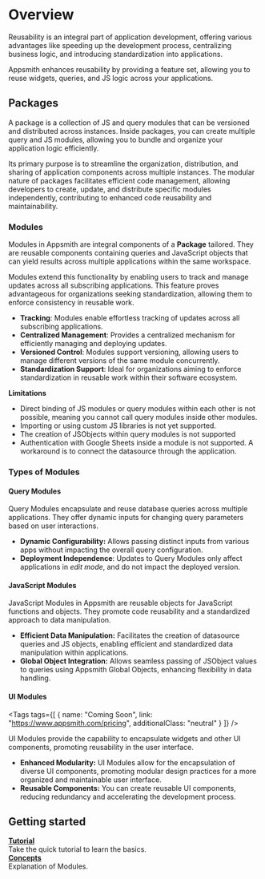# Overview


Reusability is an integral part of application development, offering various advantages like speeding up the development process, centralizing business logic, and introducing standardization into applications.

Appsmith enhances reusability by providing a feature set, allowing you to reuse widgets, queries, and JS logic across your applications.

## Packages

A package is a collection of JS and query modules that can be versioned and distributed across instances. Inside packages, you can create multiple query and JS modules, allowing you to bundle and organize your application logic efficiently.

Its primary purpose is to streamline the organization, distribution, and sharing of application components across multiple instances. The modular nature of packages facilitates efficient code management, allowing developers to create, update, and distribute specific modules independently, contributing to enhanced code reusability and maintainability.

### Modules

Modules in Appsmith are integral components of a **Package** tailored. They are reusable components containing queries and JavaScript objects that can yield results across multiple applications within the same workspace.

Modules extend this functionality by enabling users to track and manage updates across all subscribing applications. This feature proves advantageous for organizations seeking standardization, allowing them to enforce consistency in reusable work. 

<ZoomImage
  src="/img/modules-con.png" 
  alt=""
  caption=""
/>

* **Tracking**: Modules enable effortless tracking of updates across all subscribing applications.
* **Centralized Management**: Provides a centralized mechanism for efficiently managing and deploying updates.
* **Versioned Control**: Modules support versioning, allowing users to manage different versions of the same module concurrently.
* **Standardization Support**: Ideal for organizations aiming to enforce standardization in reusable work within their software ecosystem.


**Limitations**

* Direct binding of JS modules or query modules within each other is not possible, meaning you cannot call query modules inside other modules.
* Importing or using custom JS libraries is not yet supported.
* The creation of JSObjects within query modules is not supported
* Authentication with Google Sheets inside a module is not supported. A workaround is to connect the datasource through the application.




### Types of Modules

#### Query Modules

Query Modules encapsulate and reuse database queries across multiple applications. They offer dynamic inputs for changing query parameters based on user interactions.

* **Dynamic Configurability:** Allows passing distinct inputs from various apps without impacting the overall query configuration.
* **Deployment Independence**: Updates to Query Modules only affect applications in _edit mode_, and do not impact the deployed version.



#### JavaScript Modules

JavaScript Modules in Appsmith are reusable objects for JavaScript functions and objects. They promote code reusability and a standardized approach to data manipulation.

* **Efficient Data Manipulation:** Facilitates the creation of datasource queries and JS objects, enabling efficient and standardized data manipulation within applications.
* **Global Object Integration:** Allows seamless passing of JSObject values to queries using Appsmith Global Objects, enhancing flexibility in data handling.

<!-- vale off -->

<div className="tag-wrapper">
 <h4>UI Modules</h4>

<Tags
tags={[
{ name: "Coming Soon", link: "https://www.appsmith.com/pricing", additionalClass: "neutral" }
]}
/>

</div>

<!-- vale on -->

UI Modules provide the capability to encapsulate widgets and other UI components, promoting reusability in the user interface. 

* **Enhanced Modularity:** UI Modules allow for the encapsulation of diverse UI components, promoting modular design practices for a more organized and maintainable user interface.
* **Reusable Components:** You can create reusable UI components, reducing redundancy and accelerating the development process.

## Getting started


<div className="containerGridSampleApp">

   <div className="containerColumnSampleApp columnGrid column-two">
   <div className="containerCol">
      </div>
      <b><a href="/packages/tutorial/query-module">Tutorial</a></b>
      <div className="containerDescription"> Take the quick tutorial to learn the basics.</div>
   </div>
   <div className="containerColumnSampleApp columnGrid column-two">
   <div className="containerCol">
      </div>
      <b><a href="/packages/concepts">Concepts</a></b>
      <div className="containerDescription"> Explanation of Modules.</div>
   </div>
</div>
